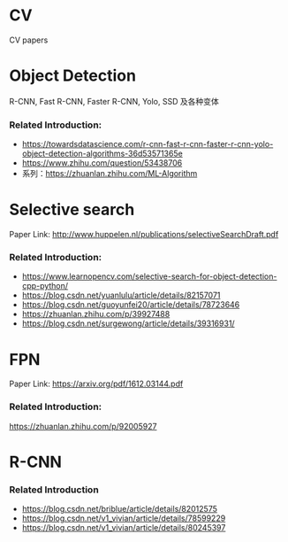 # CV
CV papers

# Object Detection

R-CNN, Fast R-CNN, Faster R-CNN, Yolo, SSD 及各种变体

### Related Introduction:
- https://towardsdatascience.com/r-cnn-fast-r-cnn-faster-r-cnn-yolo-object-detection-algorithms-36d53571365e
- https://www.zhihu.com/question/53438706
- 系列：https://zhuanlan.zhihu.com/ML-Algorithm

# Selective search

Paper Link: http://www.huppelen.nl/publications/selectiveSearchDraft.pdf

### Related Introduction:
- https://www.learnopencv.com/selective-search-for-object-detection-cpp-python/
- https://blog.csdn.net/yuanlulu/article/details/82157071
- https://blog.csdn.net/guoyunfei20/article/details/78723646
- https://zhuanlan.zhihu.com/p/39927488
- https://blog.csdn.net/surgewong/article/details/39316931/

# FPN

Paper Link: https://arxiv.org/pdf/1612.03144.pdf

### Related Introduction:
https://zhuanlan.zhihu.com/p/92005927

# R-CNN

### Related Introduction
- https://blog.csdn.net/briblue/article/details/82012575
- https://blog.csdn.net/v1_vivian/article/details/78599229
- https://blog.csdn.net/v1_vivian/article/details/80245397
